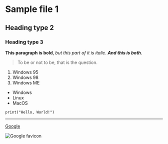# Sample file 1

## Heading type 2

### Heading type 3

**This paragraph is bold**, *but this part of it is italic*.
***And this is both***.

> To be or not to be,
> that is the question.

1. Windows 95
2. Windows 98
3. Windows ME

- Windows
- Linux
- MacOS

`print("Hello, World!")`

---

[Google](https://www.google.com)

![Google favicon](https://www.google.com/favicon.ico)
